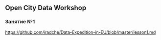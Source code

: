 ## Open City Data Workshop 

### Занятие №1       
https://github.com/iradche/Data-Expedition-in-EU/blob/master/lesson1.md


